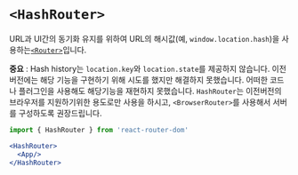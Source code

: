 # `<HashRouter>`

URL과 UI간의 동기화 유지를 위하여 URL의 해시값(예, `window.location.hash`)을 사용하는[`<Router>`](/api/router.md)입니다.

**중요** : Hash history는 `location.key`와 `location.state`를 제공하지 않습니다. 이전 버전에는 해당 기능을 구현하기 위해 시도를 했지만 해결하지 못했습니다. 어떠한 코드나 플러그인을 사용해도 해당기능을 재현하지 못했습니다. `HashRouter`는 이전버전의 브라우저를 지원하기위한 용도로만 사용을 하시고, `<BrowserRouter>`를 사용해서 서버를 구성하도록 권장드립니다.

```jsx
import { HashRouter } from 'react-router-dom'

<HashRouter>
  <App/>
</HashRouter>
```


